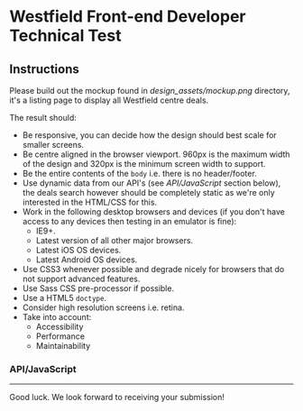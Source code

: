 # Westfield Front-end Developer Technical Test

## Instructions

Please build out the mockup found in *design_assets/mockup.png* directory, it's a listing page to display all Westfield centre deals.

The result should:

- Be responsive, you can decide how the design should best scale for smaller screens.
- Be centre aligned in the browser viewport. 960px is the maximum width of the design and 320px is the minimum screen width to support.
- Be the entire contents of the `body` i.e. there is no header/footer.
- Use dynamic data from our API's (see *API/JavaScript* section below), the deals search however should be completely static as we're only interested in the HTML/CSS for this.
- Work in the following desktop browsers and devices (if you don't have access to any devices then testing in an emulator is fine):
	- IE9+.
	- Latest version of all other major browsers.
	- Latest iOS OS devices.
	- Latest Android OS devices.
- Use CSS3 whenever possible and degrade nicely for browsers that do not support advanced features.
- Use Sass CSS pre-processor if possible.
- Use a HTML5 `doctype`.
- Consider high resolution screens i.e. retina.
- Take into account:
	- Accessibility
	- Performance
	- Maintainability

### API/JavaScript

----

Good luck. We look forward to receiving your submission!
